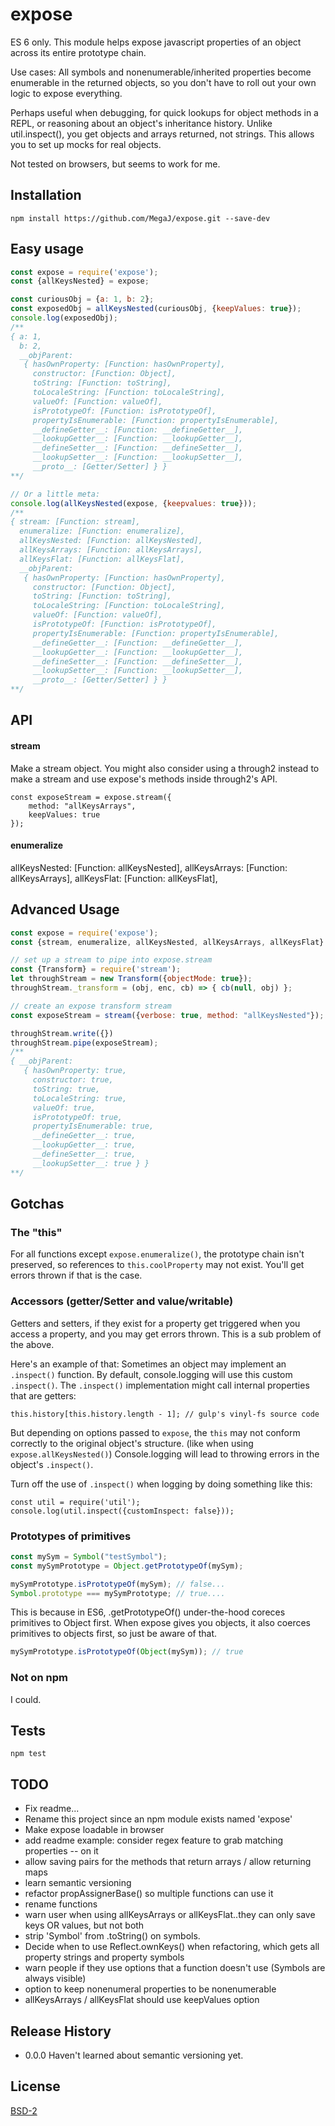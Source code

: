 expose
=========

   ES 6 only.
   This module helps expose javascript properties of an object across its entire prototype chain. 

   Use cases:
   All symbols and nonenumerable/inherited properties become enumerable in the returned objects, so you don't have to roll out your own logic
   to expose everything.

   Perhaps useful when debugging, for quick lookups for object methods in a REPL, or reasoning about an object's inheritance history.
   Unlike util.inspect(), you get objects and arrays returned, not strings. This allows you to set up mocks for real objects.

   Not tested on browsers, but seems to work for me.

## Installation

    npm install https://github.com/MegaJ/expose.git --save-dev
  
## Easy usage

```javascript
const expose = require('expose');
const {allKeysNested} = expose;

const curiousObj = {a: 1, b: 2};
const exposedObj = allKeysNested(curiousObj, {keepValues: true});
console.log(exposedObj);
/**
{ a: 1,
  b: 2,
  __objParent: 
   { hasOwnProperty: [Function: hasOwnProperty],
     constructor: [Function: Object],
     toString: [Function: toString],
     toLocaleString: [Function: toLocaleString],
     valueOf: [Function: valueOf],
     isPrototypeOf: [Function: isPrototypeOf],
     propertyIsEnumerable: [Function: propertyIsEnumerable],
     __defineGetter__: [Function: __defineGetter__],
     __lookupGetter__: [Function: __lookupGetter__],
     __defineSetter__: [Function: __defineSetter__],
     __lookupSetter__: [Function: __lookupSetter__],
     __proto__: [Getter/Setter] } }
**/

// Or a little meta:
console.log(allKeysNested(expose, {keepvalues: true}));
/**
{ stream: [Function: stream],
  enumeralize: [Function: enumeralize],
  allKeysNested: [Function: allKeysNested],
  allKeysArrays: [Function: allKeysArrays],
  allKeysFlat: [Function: allKeysFlat],
  __objParent: 
   { hasOwnProperty: [Function: hasOwnProperty],
     constructor: [Function: Object],
     toString: [Function: toString],
     toLocaleString: [Function: toLocaleString],
     valueOf: [Function: valueOf],
     isPrototypeOf: [Function: isPrototypeOf],
     propertyIsEnumerable: [Function: propertyIsEnumerable],
     __defineGetter__: [Function: __defineGetter__],
     __lookupGetter__: [Function: __lookupGetter__],
     __defineSetter__: [Function: __defineSetter__],
     __lookupSetter__: [Function: __lookupSetter__],
     __proto__: [Getter/Setter] } }
**/


```
## API

#### stream
Make a stream object. You might also consider using a through2 instead to make a stream and use expose's methods inside through2's API.
	 
    const exposeStream = expose.stream({
        method: "allKeysArrays",
        keepValues: true
	});

#### enumeralize

allKeysNested: [Function: allKeysNested],
allKeysArrays: [Function: allKeysArrays],
allKeysFlat: [Function: allKeysFlat],


## Advanced Usage

```javascript
const expose = require('expose');
const {stream, enumeralize, allKeysNested, allKeysArrays, allKeysFlat} = expose;

// set up a stream to pipe into expose.stream
const {Transform} = require('stream');
let throughStream = new Transform({objectMode: true});
throughStream._transform = (obj, enc, cb) => { cb(null, obj) };

// create an expose transform stream
const exposeStream = stream({verbose: true, method: "allKeysNested"});

throughStream.write({})
throughStream.pipe(exposeStream);
/**
{ __objParent: 
   { hasOwnProperty: true,
     constructor: true,
     toString: true,
     toLocaleString: true,
     valueOf: true,
     isPrototypeOf: true,
     propertyIsEnumerable: true,
     __defineGetter__: true,
     __lookupGetter__: true,
     __defineSetter__: true,
     __lookupSetter__: true } }
**/
```

## Gotchas

### The "this"

  For all functions except `expose.enumeralize()`, the prototype chain isn't preserved, so references to `this.coolProperty` may not exist.
  You'll get errors thrown if that is the case.
  
### Accessors (getter/Setter and value/writable)

  Getters and setters, if they exist for a property get triggered when you access a property, and you may get errors thrown.
  This is a sub problem of the above.
  
  Here's an example of that:
  Sometimes an object may implement an `.inspect()` function. By default, console.logging will use this custom `.inspect()`.
  The `.inspect()` implementation might call internal properties that are getters:

    this.history[this.history.length - 1]; // gulp's vinyl-fs source code
  But depending on options passed to `expose`, the `this` may not conform correctly to the original object's structure. (like when using `expose.allKeysNested()`)
  Console.logging will lead to throwing errors in the object's `.inspect()`.
  
  Turn off the use of `.inspect()` when logging by doing something like this:
  
    const util = require('util');
    console.log(util.inspect({customInspect: false}));

### Prototypes of primitives

``` javascript
const mySym = Symbol("testSymbol");
const mySymPrototype = Object.getPrototypeOf(mySym);

mySymPrototype.isPrototypeOf(mySym); // false...
Symbol.prototype === mySymPrototype; // true....
```

This is because in ES6, .getPrototypeOf() under-the-hood coreces primitives to Object first. When expose gives you objects, it also coerces primitives to objects first, so just be aware of that.

``` javascript
mySymPrototype.isPrototypeOf(Object(mySym)); // true
```
### Not on npm

  I could.
  
## Tests

    npm test

## TODO

  * Fix readme...
  * Rename this project since an npm module exists named 'expose'
  * Make expose loadable in browser
  * add readme example: consider regex feature to grab matching properties -- on it
  * allow saving pairs for the methods that return arrays / allow returning maps
  * learn semantic versioning
  * refactor propAssignerBase() so multiple functions can use it
  * rename functions
  * warn user when using allKeysArrays or allKeysFlat..they can only save keys OR values, but not both
  * strip 'Symbol' from .toString() on symbols.
  * Decide when to use Reflect.ownKeys() when refactoring, which gets all property strings and property symbols
  * warn people if they use options that a function doesn't use (Symbols are always visible)
  * option to keep nonenumeral properties to be nonenumerable
  * allKeysArrays / allKeysFlat should use keepValues option

## Release History

* 0.0.0 Haven't learned about semantic versioning yet.

## License

[BSD-2](https://opensource.org/licenses/BSD-2-Clause)
